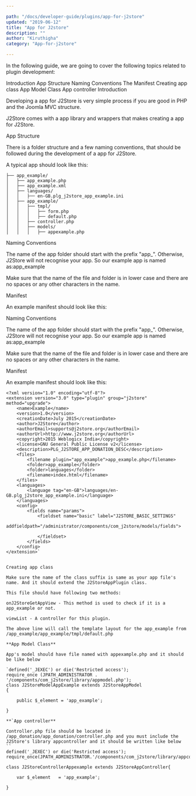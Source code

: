 ```yaml
---

path: "/docs/developer-guide/plugins/app-for-j2store"
updated: "2019-06-12"
title: "App for J2store"
description: ""
author: "Kiruthigha"
category: "App-for-j2store"

---
```


In  the following guide, we are going to cover the following topics related to plugin development:  

Introduction
App Structure
Naming Conventions
The Manifest
Creating app class
 App Model Class
App controller
Introduction

Developing a app for J2Store is very simple process if you are good in PHP and the Joomla MVC structure.

J2Store comes with a app library and wrappers that makes creating a app for J2Store.

App Structure

There is a folder structure and a few naming conventions, that should be followed during the development of a app for J2Store.

A typical app should look like this:

```
├── app_example/
│   ├── app_example.php
│   ├── app_example.xml
│   ├── languages/
│   │   ├── en-GB.plg_j2store_app_example.ini
│   ├── app_example/
│   │   ├── tmpl/
│   │   │   ├── form.php
│   │   │   ├── default.php
│   │   ├── controller.php
│   │   ├── models/
│   │   │   ├── appexample.php
```

Naming Conventions

The name of the app folder should start with the prefix "app_". Otherwise, J2Store will not recognise your app. So our example app is named as:app_example

Make sure that the name of the file and folder is in lower case and there are no spaces or any other characters in the name.

Manifest

An example manifest should look like this:

Naming Conventions

The name of the app folder should start with the prefix "app_". Otherwise, J2Store will not recognise your app. So our example app is named as:app_example

Make sure that the name of the file and folder is in lower case and there are no spaces or any other characters in the name.

Manifest

An example manifest should look like this:

```
<?xml version="1.0" encoding="utf-8"?>
<extension version="3.0" type="plugin" group="j2store" method="upgrade">
	<name>Example</name>
	<version>1.0</version>
	<creationDate>July 2015</creationDate>
	<author>J2Store</author>
	<authorEmail>supports@j2store.org</authorEmail>
	<authorUrl>http://www.j2store.org</authorUrl>
	<copyright>2015 Weblogicx India</copyright>
	<license>GNU General Public License v2</license>
	<description>PLG_J2STORE_APP_DONATION_DESC</description>
	<files>
		<filename plugin="app_example">app_example.php</filename>
		<folder>app_example</folder>
		<folder>languages</folder>		
		<filename>index.html</filename>
	</files>
	<languages>
		<language tag="en-GB">languages/en-GB.plg_j2store_app_example.ini</language>		
	</languages>
	<config>
		<fields name="params">
			<fieldset name="basic" label="J2STORE_BASIC_SETTINGS" 
				addfieldpath="/administrator/components/com_j2store/models/fields">		
			
			</fieldset>
		</fields>
	</config>		
</extension>`


Creating app class

Make sure the name of the class suffix is same as your app file's name. And it should extend the J2StoreAppPlugin class.

This file should have following two methods:

onJ2StoreGetAppView - This method is used to check if it is a app_example or not.

viewList - A controller for this plugin.

The above line will call the template layout for the app_example from /app_example/app_example/tmpl/default.php

**App Model Class**

App's model should have file named with appexample.php and it should be like below

`defined('_JEXEC') or die('Restricted access');
require_once (JPATH_ADMINISTRATOR . '/components/com_j2store/library/appmodel.php');
class J2StoreModelAppExample extends J2StoreAppModel
{

	public $_element = 'app_example';

}

**`App controller**

Controller.php file should be located in /app_donation/app_donation/controller.php and you must include the J2Store's library appcontroller and it should be written like below
``
defined('_JEXEC') or die('Restricted access');
require_once(JPATH_ADMINISTRATOR.'/components/com_j2store/library/appcontroller.php');

class J2StoreControllerAppexample extends J2StoreAppController{

	var $_element   = 'app_example';

}
```